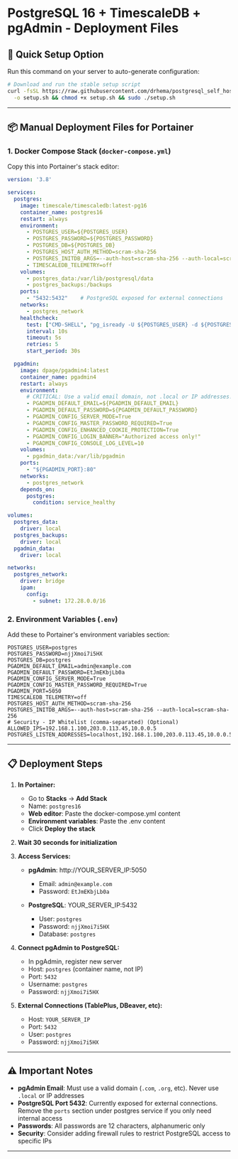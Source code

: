 # PostgreSQL 16 + TimescaleDB + pgAdmin - Deployment Files

## 🚀 Quick Setup Option

Run this command on your server to auto-generate configuration:

```bash
# Download and run the stable setup script
curl -fsSL https://raw.githubusercontent.com/drhema/postgresql_self_hosting/refs/heads/main/postgresql-self.sh \
  -o setup.sh && chmod +x setup.sh && sudo ./setup.sh
```

---

## 📦 Manual Deployment Files for Portainer

### 1. Docker Compose Stack (`docker-compose.yml`)

Copy this into Portainer's stack editor:

```yaml
version: '3.8'

services:
  postgres:
    image: timescale/timescaledb:latest-pg16
    container_name: postgres16
    restart: always
    environment:
      - POSTGRES_USER=${POSTGRES_USER}
      - POSTGRES_PASSWORD=${POSTGRES_PASSWORD}
      - POSTGRES_DB=${POSTGRES_DB}
      - POSTGRES_HOST_AUTH_METHOD=scram-sha-256
      - POSTGRES_INITDB_ARGS=--auth-host=scram-sha-256 --auth-local=scram-sha-256
      - TIMESCALEDB_TELEMETRY=off
    volumes:
      - postgres_data:/var/lib/postgresql/data
      - postgres_backups:/backups
    ports:
      - "5432:5432"    # PostgreSQL exposed for external connections
    networks:
      - postgres_network
    healthcheck:
      test: ["CMD-SHELL", "pg_isready -U ${POSTGRES_USER} -d ${POSTGRES_DB}"]
      interval: 10s
      timeout: 5s
      retries: 5
      start_period: 30s

  pgadmin:
    image: dpage/pgadmin4:latest
    container_name: pgadmin4
    restart: always
    environment:
      # CRITICAL: Use a valid email domain, not .local or IP addresses!
      - PGADMIN_DEFAULT_EMAIL=${PGADMIN_DEFAULT_EMAIL}
      - PGADMIN_DEFAULT_PASSWORD=${PGADMIN_DEFAULT_PASSWORD}
      - PGADMIN_CONFIG_SERVER_MODE=True
      - PGADMIN_CONFIG_MASTER_PASSWORD_REQUIRED=True
      - PGADMIN_CONFIG_ENHANCED_COOKIE_PROTECTION=True
      - PGADMIN_CONFIG_LOGIN_BANNER="Authorized access only!"
      - PGADMIN_CONFIG_CONSOLE_LOG_LEVEL=10
    volumes:
      - pgadmin_data:/var/lib/pgadmin
    ports:
      - "${PGADMIN_PORT}:80"
    networks:
      - postgres_network
    depends_on:
      postgres:
        condition: service_healthy

volumes:
  postgres_data:
    driver: local
  postgres_backups:
    driver: local
  pgadmin_data:
    driver: local

networks:
  postgres_network:
    driver: bridge
    ipam:
      config:
        - subnet: 172.28.0.0/16
```

### 2. Environment Variables (`.env`)

Add these to Portainer's environment variables section:

```env
POSTGRES_USER=postgres
POSTGRES_PASSWORD=njjXmoi7i5HX
POSTGRES_DB=postgres
PGADMIN_DEFAULT_EMAIL=admin@example.com
PGADMIN_DEFAULT_PASSWORD=EtJmEKbjLb0a
PGADMIN_CONFIG_SERVER_MODE=True
PGADMIN_CONFIG_MASTER_PASSWORD_REQUIRED=True
PGADMIN_PORT=5050
TIMESCALEDB_TELEMETRY=off
POSTGRES_HOST_AUTH_METHOD=scram-sha-256
POSTGRES_INITDB_ARGS=--auth-host=scram-sha-256 --auth-local=scram-sha-256
# Security - IP Whitelist (comma-separated) (Optional)
ALLOWED_IPS=192.168.1.100,203.0.113.45,10.0.0.5
POSTGRES_LISTEN_ADDRESSES=localhost,192.168.1.100,203.0.113.45,10.0.0.5

```

---

## 📋 Deployment Steps

1. **In Portainer:**
   - Go to **Stacks** → **Add Stack**
   - Name: `postgres16`
   - **Web editor**: Paste the docker-compose.yml content
   - **Environment variables**: Paste the .env content
   - Click **Deploy the stack**

2. **Wait 30 seconds for initialization**

3. **Access Services:**
   - **pgAdmin**: http://YOUR_SERVER_IP:5050
     - Email: `admin@example.com`
     - Password: `EtJmEKbjLb0a`
   
   - **PostgreSQL**: YOUR_SERVER_IP:5432
     - User: `postgres`
     - Password: `njjXmoi7i5HX`
     - Database: `postgres`

4. **Connect pgAdmin to PostgreSQL:**
   - In pgAdmin, register new server
   - Host: `postgres` (container name, not IP)
   - Port: `5432`
   - Username: `postgres`
   - Password: `njjXmoi7i5HX`

5. **External Connections (TablePlus, DBeaver, etc):**
   - Host: `YOUR_SERVER_IP`
   - Port: `5432`
   - User: `postgres`
   - Password: `njjXmoi7i5HX`

---

## ⚠️ Important Notes

- **pgAdmin Email**: Must use a valid domain (`.com`, `.org`, etc). Never use `.local` or IP addresses
- **PostgreSQL Port 5432**: Currently exposed for external connections. Remove the `ports` section under postgres service if you only need internal access
- **Passwords**: All passwords are 12 characters, alphanumeric only
- **Security**: Consider adding firewall rules to restrict PostgreSQL access to specific IPs

---
